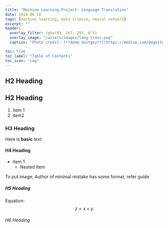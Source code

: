 ```yaml
---
title: "Machine Learning Project: Language Translation"
date: 2018-06-18
tags: [machine learning, data science, neural network]
excerpt: ""
header:
  overlay_filter: rgba(93, 167, 255, 0.5)
  overlay_image: "/assets/images/lang-trans.png"
  caption: "Photo credit: [**Adam Geitgey**](https://medium.com/@ageitgey/machine-learning-is-fun-part-5-language-translation-with-deep-learning-and-the-magic-of-sequences-2ace0acca0aa)"

toc: true
toc_label: "Table of Contents"
toc_icon: "cog"
---
```



## H2 Heading

## H2 Heading
1. item 1
1. item2

### H3 Heading






Here is **basic** *text*

#### H4 Heading

* Item 1
  * Nested Item



To put image, Author of minimal mistake has some format, refer guide

##### H5 Heading



Equation: $$z = x+y$$


###### H6 Heading




